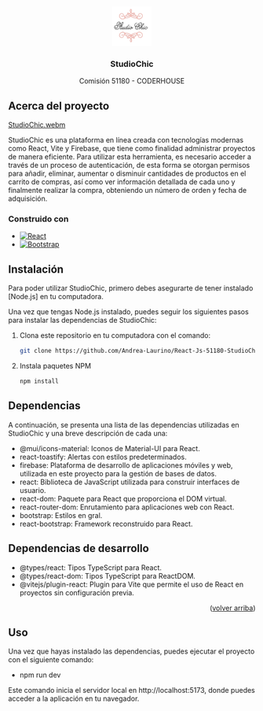 ﻿
<a name="readme-top"></a>


<br />
<div align="center">
    <img src="src/assets/logoStudioChic.png" alt="Logo" width="80" height="80" >
 

  <h3 align="center">StudioChic</h3>


  <p align="center">
    Comisión 51180 - CODERHOUSE 
    <br />
  </p>
</div>




## Acerca del proyecto

[StudioChic.webm](https://user-images.githubusercontent.com/110556252/233742332-f2ee52de-dae9-49ac-bcd8-084c07802d73.webm)

StudioChic es una plataforma en línea creada con tecnologías modernas como React, Vite y Firebase, que tiene como finalidad administrar proyectos de manera eficiente. Para utilizar esta herramienta, es necesario acceder a través de un proceso de autenticación, de esta forma se otorgan permisos para añadir, eliminar, aumentar o disminuir cantidades de productos en el carrito de compras, así como ver información detallada de cada uno y finalmente realizar la compra, obteniendo un número de orden y fecha de adquisición.




### Construido con

* [![React][React.js]][React-url]
* [![Bootstrap][Bootstrap.com]][Bootstrap-url]


## Instalación

Para poder utilizar StudioChic, primero debes asegurarte de tener instalado [Node.js] en tu computadora.


Una vez que tengas Node.js instalado, puedes seguir los siguientes pasos para instalar las dependencias de StudioChic:

1. Clona este repositorio en tu computadora con el comando:
    ```sh
    git clone https://github.com/Andrea-Laurino/React-Js-51180-StudioChic.git
2. Instala paquetes NPM 
   ```sh
   npm install


## Dependencias

A continuación, se presenta una lista de las dependencias utilizadas en StudioChic y una breve descripción de cada una:

- @mui/icons-material: Iconos de Material-UI para React.
- react-toastify: Alertas con estilos predeterminados.
- firebase: Plataforma de desarrollo de aplicaciones móviles y web, utilizada en este proyecto para la gestión de bases de datos.
- react: Biblioteca de JavaScript utilizada para construir interfaces de usuario.
- react-dom: Paquete para React que proporciona el DOM virtual.
- react-router-dom: Enrutamiento para aplicaciones web con React.
- bootstrap: Estilos en gral.
- react-bootstrap: Framework reconstruido para React. 


## Dependencias de desarrollo

- @types/react: Tipos TypeScript para React.
- @types/react-dom: Tipos TypeScript para ReactDOM.
- @vitejs/plugin-react: Plugin para Vite que permite el uso de React en proyectos sin configuración previa.

<p align="right">(<a href="#readme-top">volver arriba</a>)</p>


## Uso

Una vez que hayas instalado las dependencias, puedes ejecutar el proyecto con el siguiente comando:
   
   - npm run dev

Este comando inicia el servidor local en http://localhost:5173, donde puedes acceder a la aplicación en tu navegador.








<!-- MARKDOWN LINKS & IMAGES -->
<!-- https://www.markdownguide.org/basic-syntax/#reference-style-links -->
[React.js]: https://img.shields.io/badge/React-20232A?style=for-the-badge&logo=react&logoColor=61DAFB
[Bootstrap.com]: https://img.shields.io/badge/Bootstrap-563D7C?style=for-the-badge&logo=bootstrap&logoColor=white
[React-url]: https://reactjs.org/
[Bootstrap-url]: https://getbootstrap.com
